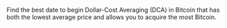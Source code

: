 Find the best date to begin Dollar-Cost Averaging (DCA) in Bitcoin that has both the lowest average price and allows you to acquire the most Bitcoin.
